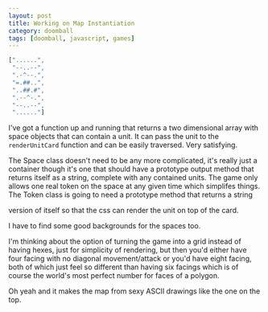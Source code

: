 ```yaml
---
layout: post
title: Working on Map Instantiation
category: doomball
tags: [doomball, javascript, games]
---
```



```javascript
["......",
 "--..--",
 ".-^--.",
 "=.##..",
 "..##.#",
 ".--^-.",
 "--..--",
 "......"]
 ```
 
 I've got a function up and running that returns a two dimensional array with space objects that can contain a unit. It can pass the unit to the `renderUnitCard` function and can be easily traversed. Very satisfying.
 
 The Space class doesn't need to be any more complicated, it's really just a container though it's one that should have a prototype output method that returns itself as a string, complete with any contained units. The game only allows one real token on the space at any given time which simplifes things. The Token class is going to need a prototype method that returns a string <div> version of itself so that the css can render the unit on top of the card.
 
 I have to find some good backgrounds for the spaces too.
 
 I'm thinking about the option of turning the game into a grid instead of having hexes, just for simplicity of rendering, but then you'd either have four facing with no diagonal movement/attack or you'd have eight facing, both of which just feel so different than having six facings which is of course the world's most perfect number for faces of a polygon.
 
 Oh yeah and it makes the map from sexy ASCII drawings like the one on the top.